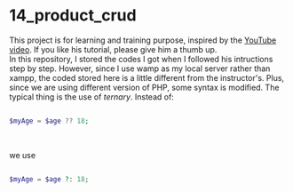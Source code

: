 # 14_product_crud

This project is for learning and training purpose, inspired by the [YouTube video](https://www.youtube.com/watch?v=2eebptXfEvw). If you like his tutorial, please give him a thumb up. <br>
In this repository, I stored the codes I got when I followed his intructions step by step. However, since I use wamp as my local server rather than xampp, the coded stored here is a little different from the instructor's. Plus, since we are using different version of PHP, some syntax is modified. The typical thing is the use of *ternary*. Instead of: <br>

```php

$myAge = $age ?? 18;

```

<br>

we use

```php

$myAge = $age ?: 18;

```
